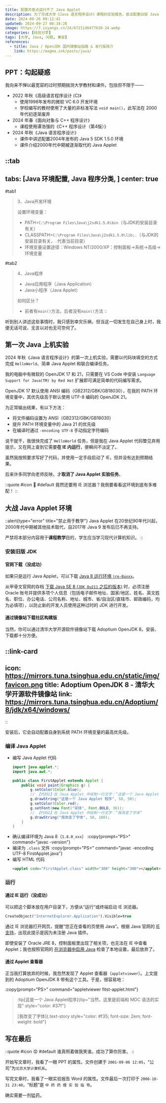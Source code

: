 ```yaml
---
title: 配置并差点运行不了 Java Applet
description: 为了完成大学《Java 语言程序设计》课程的实验报告，尝试配置旧版 Java 环境并成功运行 Java Applet，最终认为实际应用价值有限。
date: 2024-09-26 09:12:42
updated: 2024-09-27 00:34:28
image: https://7.isyangs.cn/24/67211d6477610-24.webp
categories: [经验分享]
tags: [大学, Java, 问题, 兼容]
references:
  - title: Java / OpenJDK 国内镜像站指路 & 发行版简介
    link: https://magma.ink/posts/java/
---
```


## PPT：勾起疑惑

我向来不惮以最宽容的过时预期揣测大学教材和课件。包括但不限于——

- 2022 年秋《高级语言程序设计 (C)》
  - 使用1998年发布的微软 VC 6.0 开发环境
  - 学校编写的教材使用了大量的非标准写法 `void main()`，此写法在 2000 年代初逐渐废弃
- 2024 年春《面向对象与 C++ 程序设计》
  - 课程使用谭浩强的《C++ 程序设计（第4版）》
  <!-- - 上机实验时老师曾疑惑学生编写的函数中为何使用 `&` 引用传递字符串参数 -->
- 2024 年秋《Java 语言程序设计》
  - 课件中讲述配置2004年发布的 Java 5 SDK 1.5.0 环境
  - 课件介绍2000年代中期被逐渐取代的 Java Applet

::tab
---
tabs: [Java 环境配置, Java 程序分类, ]
center: true
---
#tab1
> 3、Java开发环境
>
> 设置环境变量：
>
> - PATH=`C:\Program Files\Java\j2sdk1.5.0\bin`（与JDK的安装目录有关）
> - CLASSPATH=`C:\Program Files\Java\j2sdk1.5.0\lib;.`（与JDK的安装目录有关，`.`代表当前目录）
> - 环境变量设置途径：Windows NT/2000/XP：控制面板→系统→高级→环境变量

#tab2
> 4、Java程序
>
> - Java应用程序（Java Application）
> - Java小程序（Java Applet）
>
> 如何区分？
> - 前者有`main()`方法，后者没有`main()`方法
::

听到别人讲述这些事情时，我只感到幸灾乐祸，但当这一切发生在自己身上时，我便无话可说、无言以对也无可奈何了。

## 第一次 Java 上机实验

2024 年秋《Java 语言程序设计》的第一次上机实验，需要以代码块填空的方式完成 `HelloWorld`、简单 Java Applet 和联合编译任务。

我的电脑中有微软的 OpenJDK 17 和 21，只需要在 VS Code 中安装 `Language Support for Java(TM) by Red Hat` 扩展即可满足简单的代码编写需求。

OpenJDK 17 默认使用 ANSI 编码（GB2312/GBK/GB18030），在我的 PATH 环境变量中，其优先级高于默认使用 UTF-8 编码的 OpenJDK 21。

为正常输出结果，有以下方法：

- 将文件编码设置为 ANSI（GB2312/GBK/GB18030）
- 提升 PATH 环境变量中的 Java 21 的优先级
- 在编译时通过 `-encoding UTF-8` 手动指定字符编码

说干就干，我很快完成了 `HelloWorld` 任务，但是我在 Java Applet 代码瞥见弃用提示，又在网上查到它需要**在 IE 内运行**，便瞬间不淡定了。

虽然我按照要求写好了代码，并使用一定手段启动了 IE，但并没有达到预期结果。

后来许多同学向老师反映，才**取消了 Java Applet 实验任务**。

::quote
#icon
🤔
#default
竟然还要用 IE 浏览器？我倒要看看这环境到底有多难配！
::

## 大战 Java Applet 环境

::alert{type="error" title="禁止用于教学"}
Java Applet 在20世纪90年代兴起，2000年代中期被其他技术取代，自2017年 Java 9 发布后已不再支持。

严禁将本部分内容用于**课程教学**目的，学生应当学习现代计算机知识。
::

### 安装旧版 JDK

#### 官网下载（没成功）

如果只是运行 Java Applet，可以下载 [Java 8 运行环境 `jre-8uxxx`](https://www.java.com/zh-CN/download/)。

从甲骨文官网的存档 [下载 Java SE 8 (`JDK 8u211` 之后的版本)](https://www.oracle.com/cn/java/technologies/javase/javase8-archive-downloads.html) 时，必须注册 Oracle 账号并提供多项个人信息（包括电子邮件地址、国家/地区、姓名、英文姓名、职位、办公电话、公司名称、地址、城市、省/自治区/直辖市、邮政编码，均为必填项），以防止新的开发人员使用这种过时的 JDK 进行开发。

#### 通过镜像站下载社区构建版

当然，你可以通过清华大学开源软件镜像站下载 Adoptium OpenJDK 8。安装、下载都十分方便。

::link-card
---
icon: https://mirrors.tuna.tsinghua.edu.cn/static/img/favicon.png
title: Adoptium OpenJDK 8 - 清华大学开源软件镜像站
link: https://mirrors.tuna.tsinghua.edu.cn/Adoptium/8/jdk/x64/windows/
---
::

安装后，它会自动配置自身到系统 PATH 环境变量的最高优先级。

### 编译 Java Applet

- 编写 Java Applet 代码
  ```java [FirstApplet.java]
  import java.applet.*;
  import java.awt.*;

  public class FirstApplet extends Applet {
      public void paint(Graphics g) {
          g.setColor(Color.blue);
          // 【代码1】在 Java Applet 中绘制一行文字：“这是一个 Java Applet 程序”
          g.drawString("这是一个 Java Applet 程序", 50, 50);
          g.setColor(Color.red);
          g.setFont(new Font("宋体", Font.BOLD, 36));
          // 【代码2】在 Java Applet 中绘制一行文字：“我改变了字体”
          g.drawString("我改变了字体", 50, 100);
      }
  }
  ```
- 确认编译环境为 Java 8（`1.8.0_xxx`）
  :copy{prompt="PS>" command="javac -version"}
- 编译为 `.class` 文件
  :copy{prompt="PS>" command="javac -encoding UTF-8 FirstApplet.java"}
- 编写 HTML 代码
  ```html [fitst-applet.html]
  <applet code="FirstApplet.class" width="300" height="300"></applet>
  ```

### 运行

#### 通过 IE 运行（没成功）

可以把这个脚本放在用户目录下，方便从“运行”或终端启动 IE 浏览器。

```vb [openie.vbs]
CreateObject("InternetExplorer.Application").Visible=true
```

通过 IE 浏览器打开网页，提醒“您正在查看的页使用 Java”。根据 Java 官网的 [IE 支持](https://www.java.com/zh-CN/download/help/ie_tips.html)，出现此提示是因为未注册 Java 插件。

即使安装了 Oracle JRE 8，控制面板里出现了相关项，也无法在 IE 中查看 Applet；我也按照官网的 [在浏览器中启用 Java](https://www.java.com/zh-CN/download/help/enable_browser.html) 检查了本地设置，最后放弃了。

#### 通过 Applet 查看器

正当我打算放弃的时候，我忽然发现了 Applet 查看器（`appletviewer`）。上文提到的 Adoptium OpenJDK 8 带有这个工具。于是，很容易地：

:copy{prompt="PS>" command="appletviewer fitst-applet.html"}

> :tip[这是一个 Java Applet程序]{tip="当然，这里是前端和 MDC 语法的实现" style="color: #37f"}
>
> [我改变了字体]{.text-story style="color: #f35; font-size: 2em; font-weight: bold"}

## 写在最后

::quote
#icon
😡
#default
谁真照着做我笑谁。成功了算你厉害。
::

开始写文章时，我看了一眼 PPT 的属性。文件创建于 `2001-09-06 12:05`，“公司”为`北京大学计算机系`。

写完文章时，我看了一眼实验报告 Word 的属性。文件最后一次打印于 `2006-10-31 23:40`，“标题”是 `中 药 药 理 实 验 指 导`。

确实需要一剂猛药。
